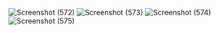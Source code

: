  ![Screenshot (572)](https://github.com/AavirKaur/Sofaavir/assets/136387416/bb8a40c3-a462-4314-8bc6-c6269dc74459)
![Screenshot (573)](https://github.com/AavirKaur/Sofaavir/assets/136387416/dd884aae-7867-4efb-9ea5-3ff9d5c717e7)
![Screenshot (574)](https://github.com/AavirKaur/Sofaavir/assets/136387416/f9e32791-aa1e-48a8-af8e-8fff18f52207)
![Screenshot (575)](https://github.com/AavirKaur/Sofaavir/assets/136387416/e56765f9-6798-4962-9bc6-eef524a5a23c)
